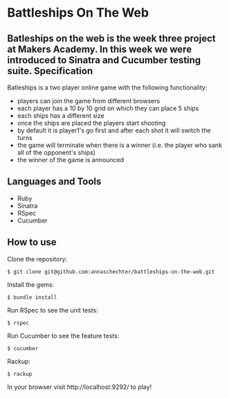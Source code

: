 Battleships On The Web
======================
Batleships on the web is the week three project at Makers Academy. In this week we were introduced to Sinatra and Cucumber testing suite.
Specification
-------------
Batleships is a two player online game with the following functionality:
* players can join the game from different browsers
* each player has a 10 by 10 grid on which they can place 5 ships
* each ships has a different size
* once the ships are placed the players start shooting
* by default it is player1's go first and after each shot it will switch the turns 
* the game will terminate when there is a winner (i.e. the player who sank all of the opponent's ships)
* the winner of the game is announced

Languages and Tools
-------------------
* Ruby
* Sinatra
* RSpec
* Cucumber

How to use
----------
Clone the repository:
```
$ git clone git@github.com:annaschechter/battleships-on-the-web.git
```
Install the gems:
```
$ bundle install
```
Run RSpec to see the unit tests:
```
$ rspec
```
Run Cucumber to see the feature tests:
```
$ cucumber
```
Rackup:
```
$ rackup
```
In your browser visit http://localhost:9292/ to play!

